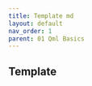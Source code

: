 ```yaml
---
title: Template md
layout: default
nav_order: 1
parent: 01 Qml Basics
---
```


## Template

